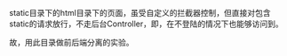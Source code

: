 static目录下的html目录下的页面，虽受自定义的拦截器控制，但直接对包含static的请求放行，不走后台Controller，即，在不登陆的情况下也能够访问到。

故，用此目录做前后端分离的实验。